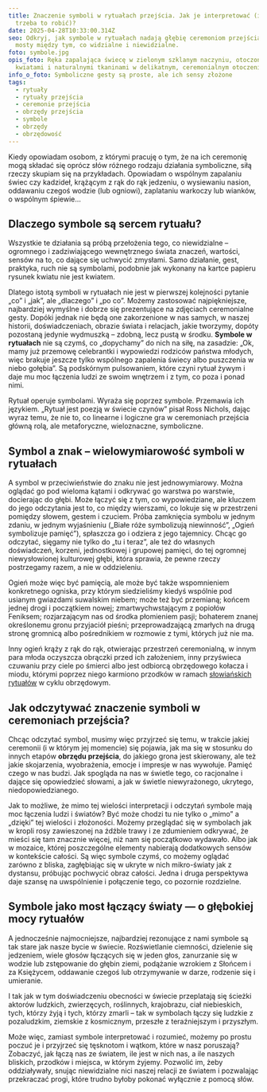 ```yaml
---
title: Znaczenie symboli w rytuałach przejścia. Jak je interpretować (i czy
  trzeba to robić)?
date: 2025-04-28T10:33:00.314Z
seo: Odkryj, jak symbole w rytuałach nadają głębię ceremoniom przejścia i budują
  mosty między tym, co widzialne i niewidzialne.
foto: symbole.jpg
opis_foto: Ręka zapalająca świecę w zielonym szklanym naczyniu, otoczona białymi
  kwiatami i naturalnymi tkaninami w delikatnym, ceremonialnym otoczeniu.
info_o_foto: Symboliczne gesty są proste, ale ich sensy złożone
tags:
  - rytuały
  - rytuały przejścia
  - ceremonie przejścia
  - obrzędy przejścia
  - symbole
  - obrzędy
  - obrzędowość
---
```

Kiedy opowiadam osobom, z którymi pracuję o tym, że na ich ceremonię mogą składać się oprócz słów różnego rodzaju działania symboliczne, siłą rzeczy skupiam się na przykładach. Opowiadam o wspólnym zapalaniu świec czy kadzideł, krążącym z rąk do rąk jedzeniu, o wysiewaniu nasion, oddawaniu czegoś wodzie (lub ogniowi), zaplataniu warkoczy lub wianków, o wspólnym śpiewie… 

## **Dlaczego symbole są sercem rytuału?**

Wszystkie te działania są próbą przełożenia tego, co niewidzialne – ogromnego i zadziwiającego wewnętrznego świata znaczeń, wartości, sensów na to, co dające się uchwycić zmysłami. Samo działanie, gest, praktyka, ruch nie są symbolami, podobnie jak wykonany na kartce papieru rysunek kwiatu nie jest kwiatem.

Dlatego istotą symboli w rytuałach nie jest w pierwszej kolejności pytanie „co” i „jak”, ale „dlaczego” i „po co”. Możemy zastosować najpiękniejsze, najbardziej wymyślne i dobrze się prezentujące na zdjęciach ceremonialne gesty. Dopóki jednak nie będą one zakorzenione w nas samych, w naszej historii, doświadczeniach, obrazie świata i relacjach, jakie tworzymy, dopóty pozostaną jedynie wydmuszką – zdobną, lecz pustą w środku. **Symbole w rytuałach** nie są czymś, co „dopychamy” do nich na siłę, na zasadzie: „Ok, mamy już przemowę celebrantki i wypowiedzi rodziców państwa młodych, więc brakuje jeszcze tylko wspólnego zapalenia świecy albo puszczenia w niebo gołębia”. Są podskórnym pulsowaniem, które czyni rytuał żywym i daje mu moc łączenia ludzi ze swoim wnętrzem i z tym, co poza i ponad nimi.

Rytuał operuje symbolami. Wyraża się poprzez symbole. Przemawia ich językiem. „Rytuał jest poezją w świecie czynów” pisał Ross Nichols, dając wyraz temu, że nie to, co linearne i logiczne gra w ceremoniach przejścia główną rolą, ale metaforyczne, wieloznaczne, symboliczne.

## **Symbol a znak – wielowymiarowość symboli w rytuałach**

A symbol w przeciwieństwie do znaku nie jest jednowymiarowy. Można oglądać go pod wieloma kątami i odkrywać go warstwa po warstwie, docierając do głębi. Może łączyć się z tym, co wypowiedziane, ale kluczem do jego odczytania jest to, co między wierszami, co lokuje się w przestrzeni pomiędzy słowem, gestem i czuciem. Próba zamknięcia symbolu w jednym zdaniu, w jednym wyjaśnieniu („Białe róże symbolizują niewinność”, „Ogień symbolizuje pamięć”), spłaszcza go i odziera z jego tajemnicy. Chcąc go odczytać, sięgamy nie tylko do „tu i teraz”, ale też do własnych doświadczeń, korzeni, jednostkowej i grupowej pamięci, do tej ogromnej niewysłowionej kulturowej głębi, która sprawia, że pewne rzeczy postrzegamy razem, a nie w oddzieleniu. 

Ogień może więc być pamięcią, ale może być także wspomnieniem konkretnego ogniska, przy którym siedzieliśmy kiedyś wspólnie pod usianym gwiazdami suwalskim niebem; może też być przemianą; końcem jednej drogi i początkiem nowej; zmartwychwstającym z popiołów Feniksem; rozjarzającym nas od środka płomieniem pasji; bohaterem znanej określonemu gronu przyjaciół pieśni; przeprowadzającą zmarłych na drugą stronę gromnicą albo pośrednikiem w rozmowie z tymi, których już nie ma. 

Inny ogień krąży z rąk do rąk, otwierając przestrzeń ceremonialną, w innym para młoda oczyszcza obrączki przed ich założeniem, inny przyświeca czuwaniu przy ciele po śmierci albo jest odbiorcą obrzędowego kołacza i miodu, którymi poprzez niego karmiono przodków w ramach [słowiańskich rytuałów](https://www.naprogu.pl/rytual-dla-ciebie/) w cyklu obrzędowym.

## **Jak odczytywać znaczenie symboli w ceremoniach przejścia?**

Chcąc odczytać symbol, musimy więc przyjrzeć się temu, w trakcie jakiej ceremonii (i w którym jej momencie) się pojawia, jak ma się w stosunku do innych etapów **obrzędu przejścia**, do jakiego grona jest skierowany, ale też jakie skojarzenia, wyobrażenia, emocje i impresje w nas wywołuje. Pamięć czego w nas budzi. Jak spogląda na nas w świetle tego, co racjonalne i dające się opowiedzieć słowami, a jak w świetle niewyrażonego, ukrytego, niedopowiedzianego.

Jak to możliwe, że mimo tej wielości interpretacji i odczytań symbole mają moc łączenia ludzi i światów? Być może chodzi tu nie tylko o „mimo” a „dzięki” tej wielości i złożoności. Możemy przeglądać się w symbolach jak w kropli rosy zawieszonej na źdźble trawy i ze zdumieniem odkrywać, że mieści się tam znacznie więcej, niż nam się początkowo wydawało. Albo jak w mozaice, której poszczególne elementy nabierają dodatkowych sensów w kontekście całości. Są więc symbole czymś, co możemy oglądać zarówno z bliska, zagłębiając się w ukryte w nich mikro-światy jak z dystansu, próbując pochwycić obraz całości. Jedna i druga perspektywa daje szansę na uwspólnienie i połączenie tego, co pozornie rozdzielne.

## **Symbole jako most łączący światy — o głębokiej mocy rytuałów**

A jednocześnie najmocniejsze, najbardziej rezonujące z nami symbole są tak stare jak nasze bycie w świecie. Rozświetlanie ciemności, dzielenie się jedzeniem, wiele głosów łączących się w jeden głos, zanurzanie się w wodzie lub zstępowanie do głębin ziemi, podążanie wzrokiem z Słońcem i za Księżycem, oddawanie czegoś lub otrzymywanie w darze, rodzenie się i umieranie.

I tak jak w tym doświadczeniu obecności w świecie przeplatają się ścieżki aktorów ludzkich, zwierzęcych, roślinnych, krajobrazu, ciał niebieskich, tych, którzy żyją i tych, którzy zmarli – tak w symbolach łączy się ludzkie z pozaludzkim, ziemskie z kosmicznym, przeszłe z teraźniejszym i przyszłym.

Może więc, zamiast symbole interpretować i rozumieć, możemy po prostu poczuć je i przyjrzeć się tęsknotom i wątkom, które w nasz poruszają? Zobaczyć, jak łączą nas ze światem, ile jest w nich nas, a ile naszych bliskich, przodków i miejsca, w którym żyjemy. Pozwolić im, żeby oddziaływały, snując niewidzialne nici naszej relacji ze światem i pozwalając przekraczać progi, które trudno byłoby pokonać wyłącznie z pomocą słów.